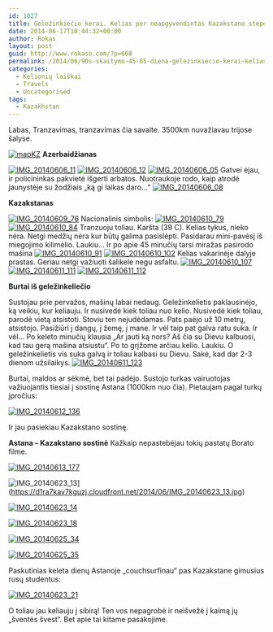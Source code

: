 ```yaml
---
id: 1027
title: Geležinkiečio kerai. Kelias per neapgyvendintas Kazakstano stepes. Ir Borato tėvynės sostinė
date: 2014-06-17T10:44:32+00:00
author: Rokas
layout: post
guid: http://www.rokaso.com/?p=668
permalink: /2014/06/90s-skaitymo-45-65-diena-gelezinkiecio-kerai-kelias-per-neapgyvendintas-kazakstano-stepes-ir-borato-tevynes-sostine-6/
categories:
  - Kelionių laiškai
  - Travels
  - Uncategorised
tags:
  - Kazakhstan
---
```

Labas, Tranzavimas, tranzavimas čia savaite. 3500km nuvažiavau trijose šalyse. 

[![mapKZ](https://d1ra7kav7kguzj.cloudfront.net/2014/06/mapKZ.png)](https://d1ra7kav7kguzj.cloudfront.net/2014/06/mapKZ.png)
**Azerbaidžianas**

[![IMG_20140606_11](https://d1ra7kav7kguzj.cloudfront.net/2014/06/IMG_20140606_11-1024x682.jpg)](https://d1ra7kav7kguzj.cloudfront.net/2014/06/IMG_20140606_11.jpg)
[![IMG_20140606_12](https://d1ra7kav7kguzj.cloudfront.net/2014/06/IMG_20140606_12-1024x682.jpg)](https://d1ra7kav7kguzj.cloudfront.net/2014/06/IMG_20140606_12.jpg)
[![IMG_20140606_05](https://d1ra7kav7kguzj.cloudfront.net/2014/06/IMG_20140606_05-1024x682.jpg)](https://d1ra7kav7kguzj.cloudfront.net/2014/06/IMG_20140606_05.jpg)
Gatvei ėjau, ir policininkas pakvietė išgerti arbatos. Nuotraukoje rodo, kaip atrodė jaunystėje su žodžiais „ką gi laikas daro…“
[![IMG_20140606_08](https://d1ra7kav7kguzj.cloudfront.net/2014/06/IMG_20140606_08-682x1024.jpg)](https://d1ra7kav7kguzj.cloudfront.net/2014/06/IMG_20140606_08.jpg) 

**Kazakstanas** 

[![IMG_20140609_76](https://d1ra7kav7kguzj.cloudfront.net/2014/06/IMG_20140609_76-1024x682.jpg)](https://d1ra7kav7kguzj.cloudfront.net/2014/06/IMG_20140609_76.jpg)
Nacionalinis simbolis: [![IMG_20140610_79](https://d1ra7kav7kguzj.cloudfront.net/2014/06/IMG_20140610_79-1024x682.jpg)](https://d1ra7kav7kguzj.cloudfront.net/2014/06/IMG_20140610_79.jpg)
[![IMG_20140610_84](https://d1ra7kav7kguzj.cloudfront.net/2014/06/IMG_20140610_84-1024x576.jpg)](https://d1ra7kav7kguzj.cloudfront.net/2014/06/IMG_20140610_84.jpg)
Tranzuoju toliau. Karšta (39 C). Kelias tykus, nieko nėra. Netgi medžių nėra kur būtų galima pasislėpti. Pasidarau mini-pavėsį iš miegojimo kilimėlio. Laukiu… Ir po apie 45 minučių tarsi miražas pasirodo mašina 
[![IMG_20140610_91](https://d1ra7kav7kguzj.cloudfront.net/2014/06/IMG_20140610_91-1024x576.jpg)](https://d1ra7kav7kguzj.cloudfront.net/2014/06/IMG_20140610_91.jpg) 
[![IMG_20140610_102](https://d1ra7kav7kguzj.cloudfront.net/2014/06/IMG_20140610_102-1024x682.jpg)](https://d1ra7kav7kguzj.cloudfront.net/2014/06/IMG_20140610_102.jpg) 
Kelias vakarinėje dalyje prastas. Geriau netgi važiuoti šalikele negu asfaltu.
[![IMG_20140610_107](https://d1ra7kav7kguzj.cloudfront.net/2014/06/IMG_20140610_107-1024x682.jpg)](https://d1ra7kav7kguzj.cloudfront.net/2014/06/IMG_20140610_107.jpg)
[![IMG_20140611_111](https://d1ra7kav7kguzj.cloudfront.net/2014/06/IMG_20140611_111-1024x682.jpg)](https://d1ra7kav7kguzj.cloudfront.net/2014/06/IMG_20140611_111.jpg)
 [![IMG_20140611_112](https://d1ra7kav7kguzj.cloudfront.net/2014/06/IMG_20140611_112-1024x682.jpg)](https://d1ra7kav7kguzj.cloudfront.net/2014/06/IMG_20140611_112.jpg)
 
 **Burtai iš geležinkeliečio**
 
 Sustojau prie pervažos, mašinų labai nedaug. Geležinkelietis paklausinėjo, ką veikiu, kur keliauju. Ir nusivedė kiek toliau nuo kelio. Nusivedė kiek toliau, parodė vietą atsistoti. Stoviu ten nejudėdamas. Pats paėjo už 10 metrų, atsistojo. Pasižiūri į dangų, į žemę, į mane. Ir vėl taip pat galva ratu suka. Ir vėl… Po keleto minučių klausia „Ar jauti ką nors? Aš čia su Dievu kalbuosi, kad tau gerą mašina atsiustu“. Po to grįžome arčiau kelio. Laukiu. O geležinkelietis vis suka galvą ir toliau kalbasi su Dievu. Sakė, kad dar 2-3 dienom užsilaikys. 
 [![IMG_20140611_123](https://d1ra7kav7kguzj.cloudfront.net/2014/06/IMG_20140611_123-1024x682.jpg)](https://d1ra7kav7kguzj.cloudfront.net/2014/06/IMG_20140611_123.jpg) 
 
 Burtai, maldos ar sėkmė, bet tai padėjo. Sustojo turkas vairuotojas važiuojantis tiesiai į sostinę Astana (1000km nuo čia). Pietaujam pagal turkų įpročius: 
 
 [![IMG_20140612_136](https://d1ra7kav7kguzj.cloudfront.net/2014/06/IMG_20140612_136-1024x682.jpg)](https://d1ra7kav7kguzj.cloudfront.net/2014/06/IMG_20140612_136.jpg) 
 
 Ir jau pasiekiau Kazakstano sostinę. 
 
 **Astana – Kazakstano sostinė**
 Kažkaip nepastebėjau tokių pastatų Borato filme. 
 
 [![IMG_20140613_177](https://d1ra7kav7kguzj.cloudfront.net/2014/06/IMG_20140613_177-682x1024.jpg)](https://d1ra7kav7kguzj.cloudfront.net/2014/06/IMG_20140613_177.jpg)
 
 ![IMG_20140623_13](https://d1ra7kav7kguzj.cloudfront.net/2014/06/IMG_20140623_13-682x1024.jpg)](https://d1ra7kav7kguzj.cloudfront.net/2014/06/IMG_20140623_13.jpg)
 
 [![IMG_20140623_14](https://d1ra7kav7kguzj.cloudfront.net/2014/06/IMG_20140623_14-1024x682.jpg)](https://d1ra7kav7kguzj.cloudfront.net/2014/06/IMG_20140623_14.jpg)
 
 [![IMG_20140623_18](https://d1ra7kav7kguzj.cloudfront.net/2014/06/IMG_20140623_18-1024x682.jpg)](https://d1ra7kav7kguzj.cloudfront.net/2014/06/IMG_20140623_18.jpg)
 
 [![IMG_20140625_34](https://d1ra7kav7kguzj.cloudfront.net/2014/06/IMG_20140625_34-1024x682.jpg)](https://d1ra7kav7kguzj.cloudfront.net/2014/06/IMG_20140625_34.jpg)
 
 [![IMG_20140625_35](https://d1ra7kav7kguzj.cloudfront.net/2014/06/IMG_20140625_35-1024x682.jpg)](https://d1ra7kav7kguzj.cloudfront.net/2014/06/IMG_20140625_35.jpg)
 
 Paskutinias keleta dienų Astanoje „couchsurfinau“ pas Kazakstane gimusius rusų studentus:
 
 [![IMG_20140623_21](https://d1ra7kav7kguzj.cloudfront.net/2014/06/IMG_20140623_21-1024x682.jpg)](https://d1ra7kav7kguzj.cloudfront.net/2014/06/IMG_20140623_21.jpg)
 
 O toliau jau keliauju į sibirą! Ten vos nepagrobė ir neišvežė į kaimą jų „šventės švest“. Bet apie tai kitame pasakojime.